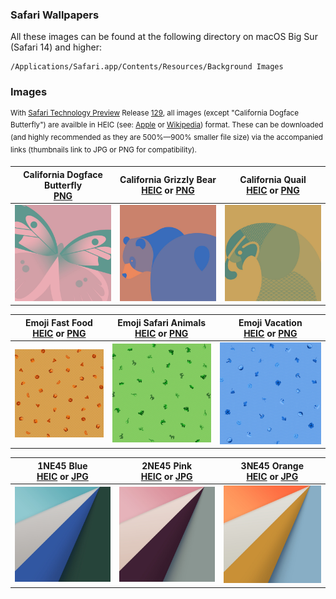 ### Safari Wallpapers

All these images can be found at the following directory on macOS Big Sur (Safari 14) and higher:

    /Applications/Safari.app/Contents/Resources/Background Images

### Images

<sup>With [Safari Technology Preview](https://developer.apple.com/safari/technology-preview/) Release [129](https://webkit.org/blog/11951/release-notes-for-safari-technology-preview-129/), all images (except "California Dogface Butterfly") are availble in HEIC (see: [Apple](https://support.apple.com/HT207022) or [Wikipedia](http://wikipedia.org/wiki/High_Efficiency_Image_File_Format)) format. These can be downloaded (and highly recommended as they are 500%—900% smaller file size) via the accompanied links (thumbnails link to JPG or PNG for compatibility).</sup>

California Dogface Butterfly<br>[PNG](/images/Safari-Background_California-Dogface-Butterfly.661.png?raw=true) | California Grizzly Bear<br>[HEIC](/images/Safari-Background_California-Grizzly-Bear.497.heic?raw=true) or [PNG](/images/Safari-Background_California-Grizzly-Bear.497.png?raw=true) | California Quail<br>[HEIC](/images/Safari_Background_1NE45_Blue.449.heic?raw=true) or [PNG](/images/Safari-Background_California-Quail.602.png?raw=true)
--- | --- | ---
| [![](/images/thumbnails/Safari-Background_California-Dogface-Butterfly.661.jpg?raw=true)](/images/Safari-Background_California-Dogface-Butterfly.661.png?raw=true) | [![](/images/thumbnails/Safari-Background_California-Grizzly-Bear.497.jpg?raw=true)](/images/Safari-Background_California-Grizzly-Bear.497.png?raw=true) | [![](/images/thumbnails/Safari-Background_California-Quail.602.jpg?raw=true)](/images/Safari-Background_California-Quail.602.png?raw=true)

Emoji Fast Food<br>[HEIC](/images/Safari-Background_Emoji_Fast-Food.640.heic?raw=true) or [PNG](/images/Safari-Background_Emoji_Fast-Food.640.png?raw=true) | Emoji Safari Animals<br>[HEIC](/images/Safari-Background_Emoji_Safari-Animals.699.heic?raw=true) or [PNG](/images/Safari-Background_Emoji_Safari-Animals.699.png?raw=true) | Emoji Vacation<br>[HEIC](/images/Safari-Background_Emoji_Vacation.609.heic?raw=true) or [PNG](/images/Safari-Background_Emoji_Vacation.609.png?raw=true)
--- | --- | ---
| [![](/images/thumbnails/Safari-Background_Emoji_Fast-Food.640.jpg?raw=true)](/images/Safari-Background_Emoji_Fast-Food.640.png?raw=true) | [![](/images/thumbnails/Safari-Background_Emoji_Safari-Animals.699.jpg?raw=true)](/images/Safari-Background_Emoji_Safari-Animals.699.png?raw=true) | [![](/images/thumbnails/Safari-Background_Emoji_Vacation.609.jpg?raw=true)](/images/Safari-Background_Emoji_Vacation.609.png?raw=true) |

1NE45 Blue<br>[HEIC](/images/Safari_Background_1NE45_Blue.449.heic?raw=true) or [JPG](/images/Safari_Background_1NE45_Blue.449.jpg?raw=true) | 2NE45 Pink<br>[HEIC](/images/Safari_Background_2NE45_Pink.526.heic?raw=true) or [JPG](/images/Safari_Background_2NE45_Pink.526.jpg?raw=true) | 3NE45 Orange<br>[HEIC](/images/Safari_Background_3NE45_Orange.653.heic?raw=true) or [JPG](/images/Safari_Background_3NE45_Orange.653.jpg?raw=true)
--- | --- | ---
| [![](/images/thumbnails/Safari_Background_1NE45_Blue.449.jpg?raw=true)](/images/Safari_Background_1NE45_Blue.449.jpg?raw=true) | [![](/images/thumbnails/Safari_Background_2NE45_Pink.526.jpg?raw=true)](/images/Safari_Background_2NE45_Pink.526.jpg?raw=true) | [![](/images/thumbnails/Safari_Background_3NE45_Orange.653.jpg?raw=true)](/images/Safari_Background_3NE45_Orange.653.jpg?raw=true) |
